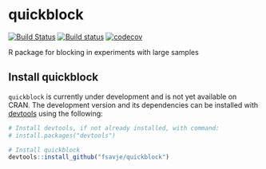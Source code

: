 # quickblock

[![Build Status](https://travis-ci.org/fsavje/quickblock.svg?branch=master)](https://travis-ci.org/fsavje/quickblock)
[![Build status](https://ci.appveyor.com/api/projects/status/kvewap50vohivud8/branch/master?svg=true)](https://ci.appveyor.com/project/fsavje/quickblock/branch/master)
[![codecov](https://codecov.io/gh/fsavje/quickblock/branch/master/graph/badge.svg)](https://codecov.io/gh/fsavje/quickblock)

R package for blocking in experiments with large samples


## Install quickblock

`quickblock` is currently under development and is not yet available on CRAN. The development version and its dependencies can be installed with [devtools](https://github.com/hadley/devtools) using the following:
```R
# Install devtools, if not already installed, with command:
# install.packages("devtools")

# Install quickblock
devtools::install_github("fsavje/quickblock")
```
